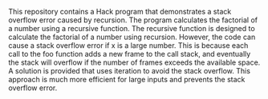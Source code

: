 This repository contains a Hack program that demonstrates a stack overflow error caused by recursion. The program calculates the factorial of a number using a recursive function.  The recursive function is designed to calculate the factorial of a number using recursion. However, the code can cause a stack overflow error if x is a large number. This is because each call to the foo function adds a new frame to the call stack, and eventually the stack will overflow if the number of frames exceeds the available space.  A solution is provided that uses iteration to avoid the stack overflow. This approach is much more efficient for large inputs and prevents the stack overflow error.
